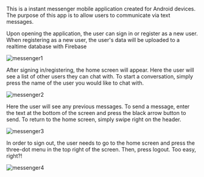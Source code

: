 This is a instant messenger mobile application created for Android devices. The purpose of this app is to allow users to communicate via text messages.


Upon opening the application, the user can sign in or register as a new user. When registering as a new user, the user's data will be uploaded to a realtime database with Firebase


![messenger1](https://user-images.githubusercontent.com/51823622/200190051-53ee3484-3450-4199-bd1d-3853715034cf.PNG)


After signing in/registering, the home screen will appear. Here the user will see a list of other users they can chat with. To start a conversation, simply press the name of the user you would like to chat with.


![messenger2](https://user-images.githubusercontent.com/51823622/200190058-6ffd6e8e-0ccc-453e-b111-f7f9710537c6.PNG)


Here the user will see any previous messages. To send a message, enter the text at the bottom of the screen and press the black arrow button to send. To return to the home screen, simply swipe right on the header.


![messenger3](https://user-images.githubusercontent.com/51823622/200190067-553e614a-56c1-4e0b-90dc-3efc6926e00b.PNG)


In order to sign out, the user needs to go to the home screen and press the three-dot menu in the top right of the screen. Then, press logout. Too easy, right?!


![messenger4](https://user-images.githubusercontent.com/51823622/200190420-6a504894-e910-482e-aa15-30eb28aefb04.PNG)

